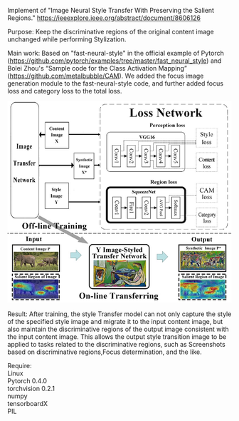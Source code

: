 Implement of "Image Neural Style Transfer With Preserving the Salient Regions."  https://ieeexplore.ieee.org/abstract/document/8606126

Purpose: Keep the discriminative regions of the original content image unchanged while performing Stylization.

Main work: Based on "fast-neural-style" in the official example of Pytorch  (https://github.com/pytorch/examples/tree/master/fast_neural_style) and Bolei Zhou's “Sample code for the Class Activation Mapping” (https://github.com/metalbubble/CAM). We added the focus image generation module to the fast-neural-style code, and further added focus loss and category loss to the total loss.
   
   
   
![](structure_diagram.jpg)
   
   
   
Result: After training, the style Transfer model can not only capture the style of the specified style image and migrate it to the input content image, but also maintain the discriminative regions of the output image consistent with the input content image. This allows the output style transition image to be applied to tasks related to the discriminative regions, such as Screenshots based on discriminative regions,Focus determination, and the like.

Require:  
Linux  
Pytorch 0.4.0  
torchvision 0.2.1  
numpy  
tensorboardX  
PIL  
